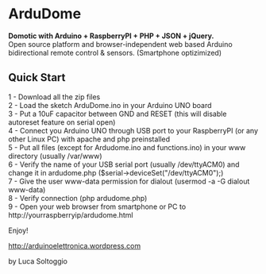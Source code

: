 ArduDome
========
<b>Domotic with Arduino + RaspberryPI + PHP + JSON + jQuery.</b><br>
Open source platform and browser-independent web based Arduino bidirectional remote control &amp; sensors. (Smartphone optizimized)<br>

Quick Start
-----------

1 - Download all the zip files<br>
2 - Load the sketch ArduDome.ino in your Arduino UNO board<br>
3 - Put a 10uF capacitor between GND and RESET (this will disable autoreset feature on serial open)<br>
4 - Connect you Arduino UNO through USB port to your RaspberryPI (or any other Linux PC) with apache and php preinstalled<br>
5 - Put all files (except for Ardudome.ino and functions.ino) in your www directory (usually /var/www)<br>
6 - Verify the name of your USB serial port (usually /dev/ttyACM0) and change it in ardudome.php ($serial->deviceSet("/dev/ttyACM0");)<br>
7 - Give the user www-data permission for dialout (usermod -a -G dialout www-data)<br>
8 - Verify connection (php ardudome.php)<br>
9 - Open your web browser from smartphone or PC to http://yourraspberryip/ardudome.html<br>

Enjoy!

http://arduinoelettronica.wordpress.com

by Luca Soltoggio
